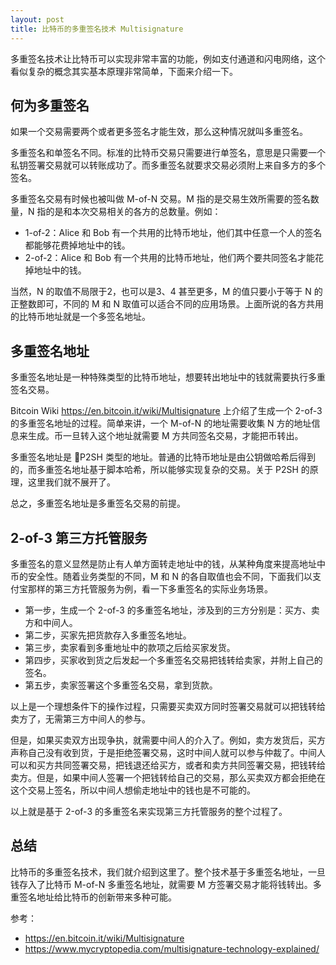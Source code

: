 ```yaml
---
layout: post
title: 比特币的多重签名技术 Multisignature
---
```



多重签名技术让比特币可以实现非常丰富的功能，例如支付通道和闪电网络，这个看似复杂的概念其实基本原理非常简单，下面来介绍一下。

## 何为多重签名

如果一个交易需要两个或者更多签名才能生效，那么这种情况就叫多重签名。

多重签名和单签名不同。标准的比特币交易只需要进行单签名，意思是只需要一个私钥签署交易就可以转账成功了。而多重签名就要求交易必须附上来自多方的多个签名。

多重签名交易有时候也被叫做   M-of-N  交易。M 指的是交易生效所需要的签名数量，N 指的是和本次交易相关的各方的总数量。例如：

- 1-of-2：Alice 和 Bob 有一个共用的比特币地址，他们其中任意一个人的签名都能够花费掉地址中的钱。
- 2-of-2：Alice 和 Bob 有一个共用的比特币地址，他们两个要共同签名才能花掉地址中的钱。

当然，N 的取值不局限于2，也可以是3、4 甚至更多，M 的值只要小于等于 N 的正整数即可，不同的 M 和 N 取值可以适合不同的应用场景。上面所说的各方共用的比特币地址就是一个多签名地址。

## 多重签名地址

多重签名地址是一种特殊类型的比特币地址，想要转出地址中的钱就需要执行多重签名交易。

Bitcoin Wiki  https://en.bitcoin.it/wiki/Multisignature 上介绍了生成一个 2-of-3 的多重签名地址的过程。简单来讲，一个 M-of-N 的地址需要收集 N 方的地址信息来生成。币一旦转入这个地址就需要 M 方共同签名交易，才能把币转出。

多重签名地址是 P2SH 类型的地址。普通的比特币地址是由公钥做哈希后得到的，而多重签名地址基于脚本哈希，所以能够实现复杂的交易。关于 P2SH 的原理，这里我们就不展开了。

总之，多重签名地址是多重签名交易的前提。
 
## 2-of-3 第三方托管服务

多重签名的意义显然是防止有人单方面转走地址中的钱，从某种角度来提高地址中币的安全性。随着业务类型的不同，M 和 N 的各自取值也会不同，下面我们以支付宝那样的第三方托管服务为例，看一下多重签名的实际业务场景。

- 第一步，生成一个 2-of-3 的多重签名地址，涉及到的三方分别是：买方、卖方和中间人。
- 第二步，买家先把货款存入多重签名地址。
- 第三步，卖家看到多重地址中的款项之后给买家发货。
- 第四步，买家收到货之后发起一个多重签名交易把钱转给卖家，并附上自己的签名。
- 第五步，卖家签署这个多重签名交易，拿到货款。

以上是一个理想条件下的操作过程，只需要买卖双方同时签署交易就可以把钱转给卖方了，无需第三方中间人的参与。

但是，如果买卖双方出现争执，就需要中间人的介入了。例如，卖方发货后，买方声称自己没有收到货，于是拒绝签署交易，这时中间人就可以参与仲裁了。中间人可以和买方共同签署交易，把钱退还给买方，或者和卖方共同签署交易，把钱转给卖方。但是，如果中间人签署一个把钱转给自己的交易，那么买卖双方都会拒绝在这个交易上签名，所以中间人想偷走地址中的钱也是不可能的。

以上就是基于 2-of-3 的多重签名来实现第三方托管服务的整个过程了。

## 总结

比特币的多重签名技术，我们就介绍到这里了。整个技术基于多重签名地址，一旦钱存入了比特币 M-of-N 多重签名地址，就需要 M 方签署交易才能将钱转出。多重签名地址给比特币的创新带来多种可能。

参考：

- https://en.bitcoin.it/wiki/Multisignature
- https://www.mycryptopedia.com/multisignature-technology-explained/
